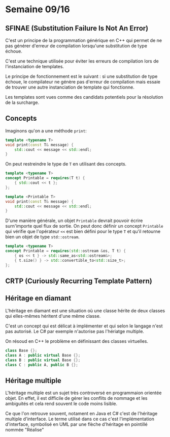# Semaine 09/16

## SFINAE (Substitution Failure Is Not An Error)

C'est un principe de la programmation générique en C++ qui permet de ne pas générer d'erreur de compilation lorsqu'une substitution de type échoue.

C'est une technique utilisée pour éviter les erreurs de compilation lors de l'instanciation de templates. 

Le principe de fonctionnement est le suivant : si une substitution de type échoue, le compilateur ne génère pas d'erreur de compilation mais essaie de trouver une autre instanciation de template qui fonctionne.

Les templates sont vues comme des candidats potentiels pour la résolution de la surcharge.

## Concepts

Imaginons qu'on a une méthode `print`: 

```cpp
template <typename T>
void print(const T& message) {
    std::cout << message << std::endl;
}
```

On peut restreindre le type de `T` en utilisant des concepts. 

```cpp
template <typename T>
concept Printable = requires(T t) {
    { std::cout << t };
};

template <Printable T>
void print(const T& message) {
    std::cout << message << std::endl;
}
```

D'une manière générale, un objet `Printable` devrait pouvoir écrire surn'importe quel flux de sortie. On peut donc définir un concept `Printable` qui vérifie que l'opérateur `<<` est bien défini pour le type `T` et qu'il retourne bien un objet de type `std::ostream`.

```cpp
template <typename T>
concept Printable = requires(std::ostream &os, T t) {
    { os << t } -> std::same_as<std::ostream&>;
    { t.size() } -> std::convertible_to<std::size_t>;
};
```

## CRTP (Curiously Recurring Template Pattern)

## Héritage en diamant 

L'héritage en diamant est une situation où une classe hérite de deux classes qui elles-mêmes héritent d'une même classe. 

C'est un concept qui est délicat à implémenter et qui selon le langage n'est pas autorisé. Le C# par exemple n'autorise pas l'hériatge multiple.

On résoud en C++ le problème en définissant des classes virtuelles. 

```cpp
class Base {};
class A : public virtual Base {};
class B : public virtual Base {};
class C : public A, public B {};
```

## Héritage multiple

L'héritage multiple est un sujet très controversé en programmaion orientée objet.
En effet, il est difficile de gérer les conflits de nommage et les ambiguités et cela rend souvent le code moins lisible.

Ce que l'on retrouve souvent, notament en Java et C# c'est de l'héritage multiple d'interface. Le terme utilisé dans ce cas c'est l'implémentation d'interface, symbolisé en UML par une flèche d'héritage en pointillé nommée "Réalise"
